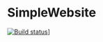 # SimpleWebsite

[![Build status](https://mdiposse.visualstudio.com/Oregon/_apis/build/status/Oregon-Docker%20container-CI)](https://mdiposse.visualstudio.com/Oregon/_build/latest?definitionId=3)]
